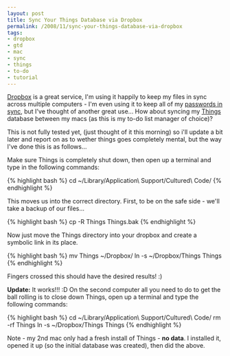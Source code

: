 ```yaml
---
layout: post
title: Sync Your Things Database via Dropbox
permalink: /2008/11/sync-your-things-database-via-dropbox
tags:
- dropbox
- gtd
- mac
- sync
- things
- to-do
- tutorial
---
```


[Dropbox](https://www.getdropbox.com/) is a great service, I'm using it happily to keep my files in sync
across multiple computers - I'm even using it to keep all of my [passwords in sync](http://www.switchersblog.com/2008/10/1password-29-br.html), but I've thought of another great use...
How about syncing my [Things](http://culturedcode.com/things/) database between my macs (as this is my to-do
list manager of choice)?

This is not fully tested yet, (just thought of it this morning) so i'll update a bit later and report on as
to wether things goes completely mental, but the way I've done this is as follows...

Make sure Things is completely shut down, then open up a terminal and type in the following commands:

{% highlight bash %}
cd ~/Library/Application\ Support/Cultured\ Code/
{% endhighlight %}

This moves us into the correct directory. First, to be on the safe side - we'll take a backup of our files...

{% highlight bash %}
cp -R Things Things.bak
{% endhighlight %}

Now just move the Things directory into your dropbox and create a symbolic link in its place.

{% highlight bash %}
mv Things ~/Dropbox/
ln -s ~/Dropbox/Things Things
{% endhighlight %}

Fingers crossed this should have the desired results! :)

**Update:** It works!!! :D On the second computer all you need to do to get the ball rolling is to close down
Things, open up a terminal and type the following commands:

{% highlight bash %}
cd ~/Library/Application\ Support/Cultured\ Code/
rm -rf Things
ln -s ~/Dropbox/Things Things
{% endhighlight %}

Note - my 2nd mac only had a fresh install of Things - **no data**. I installed it, opened it up (so the
initial database was created), then did the above.
